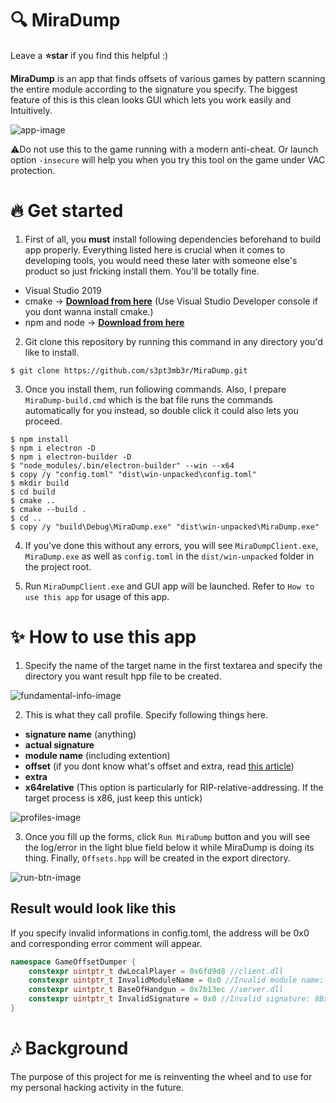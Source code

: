 # :mag: MiraDump

Leave a **:star:star** if you find this helpful :)

**MiraDump** is an app that finds offsets of various games by pattern scanning the entire module according to the signature you specify. The biggest feature of this is this clean looks GUI which lets you work easily and Intuitively.

![app-image](https://user-images.githubusercontent.com/33578715/98183053-42907c80-1f42-11eb-893b-3f2a5dc7fc7b.png)

:warning:Do not use this to the game running with a modern anti-cheat. Or launch option `-insecure` will help you when you try this tool on the game under VAC protection.

# :fire: Get started

1. First of all, you **must** install following dependencies beforehand to build app properly. Everything listed here is crucial when it comes to developing tools, you would need these later with someone else's product so just fricking install them. You'll be totally fine.

- Visual Studio 2019
- cmake -> [**Download from here**](https://cmake.org/download/) (Use Visual Studio Developer console if you dont wanna install cmake.)
- npm and node  -> [**Download from here**](https://www.npmjs.com/get-npm)

2. Git clone this repository by running this command in any directory you'd like to install.
```Shell
$ git clone https://github.com/s3pt3mb3r/MiraDump.git
```

3. Once you install them, run following commands. Also, I prepare `MiraDump-build.cmd` which is the bat file runs the commands automatically for you instead, so double click it could also lets you proceed.

```Shell
$ npm install
$ npm i electron -D
$ npm i electron-builder -D
$ "node_modules/.bin/electron-builder" --win --x64
$ copy /y "config.toml" "dist\win-unpacked\config.toml"
$ mkdir build
$ cd build
$ cmake ..
$ cmake --build .
$ cd ..
$ copy /y "build\Debug\MiraDump.exe" "dist\win-unpacked\MiraDump.exe"
```

4. If you've done this without any errors, you will see `MiraDumpClient.exe`, `MiraDump.exe` as well as `config.toml` in the `dist/win-unpacked` folder in the project root.

5. Run `MiraDumpClient.exe` and GUI app will be launched. Refer to `How to use this app` for usage of this app.

# :sparkles: How to use this app

1. Specify the name of the target name in the first textarea and specify the directory you want result hpp file to be created.

![fundamental-info-image](https://user-images.githubusercontent.com/33578715/98184566-a9fbfb80-1f45-11eb-82fa-b133eab46ed0.png)

2. This is what they call profile. Specify following things here.
- **signature name** (anything)
- **actual signature**
- **module name** (including extention)
- **offset** (if you dont know what's offset and extra, read [this article](https://guidedhacking.com/resources/download-hazedumper-csgo-offset-dumper.24/))
- **extra**
- **x64relative** (This option is particularly for RIP-relative-addressing. If the target process is x86, just keep this untick)

![profiles-image](https://user-images.githubusercontent.com/33578715/98184731-0ced9280-1f46-11eb-9f5b-dd6721369a89.png)

3. Once you fill up the forms, click `Run MiraDump` button and you will see the log/error in the light blue field below it while MiraDump is doing its thing. Finally, `Offsets.hpp` will be created in the export directory. 


![run-btn-image](https://user-images.githubusercontent.com/33578715/98185201-1e836a00-1f47-11eb-9263-418babd401ef.png)

## Result would look like this

If you specify invalid informations in config.toml, the address will be 0x0 and corresponding error comment will appear.
```hpp
namespace GameOffsetDumper {
    constexpr uintptr_t dwLocalPlayer = 0x6fd9d8 //client.dll
    constexpr uintptr_t InvalidModuleName = 0x0 //Invalid module name: client.dll
    constexpr uintptr_t BaseOfHandgun = 0x7b13ec //server.dll
    constexpr uintptr_t InvalidSignature = 0x0 //Invalid signature: 8Bxxxxx
}
```

# :notes: Background

The purpose of this project for me is reinventing the wheel and to use for my personal hacking activity in the future.
